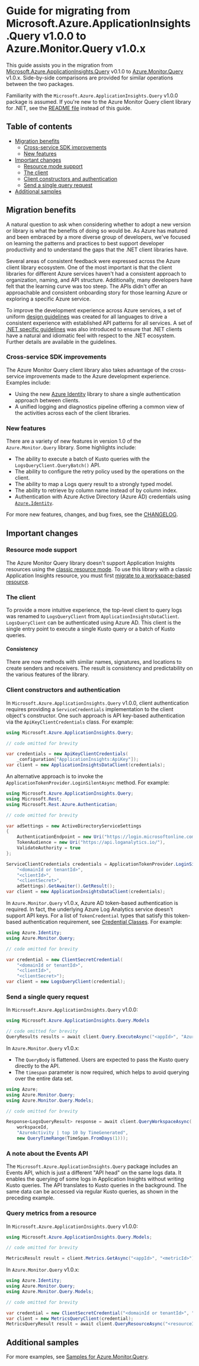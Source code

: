 ﻿# Guide for migrating from Microsoft.Azure.ApplicationInsights.Query v1.0.0 to Azure.Monitor.Query v1.0.x

This guide assists you in the migration from [Microsoft.Azure.ApplicationInsights.Query](https://www.nuget.org/packages/Microsoft.Azure.ApplicationInsights.Query) v0.1.0 to [Azure.Monitor.Query](https://www.nuget.org/packages/Azure.Monitor.Query/) v1.0.x. Side-by-side comparisons are provided for similar operations between the two packages.

Familiarity with the `Microsoft.Azure.ApplicationInsights.Query` v1.0.0 package is assumed. If you're new to the Azure Monitor Query client library for .NET, see the [README file](https://github.com/Azure/azure-sdk-for-net/tree/main/sdk/monitor/Azure.Monitor.Query#readme) instead of this guide.

## Table of contents

- [Migration benefits](#migration-benefits)
  - [Cross-service SDK improvements](#cross-service-sdk-improvements)
  - [New features](#new-features)
- [Important changes](#important-changes)
  - [Resource mode support](#resource-mode-support)
  - [The client](#the-client)
  - [Client constructors and authentication](#client-constructors-and-authentication)
  - [Send a single query request](#sending-a-single-query-request)
- [Additional samples](#additional-samples)

## Migration benefits

A natural question to ask when considering whether to adopt a new version or library is what the benefits of doing so would be. As Azure has matured and been embraced by a more diverse group of developers, we've focused on learning the patterns and practices to best support developer productivity and to understand the gaps that the .NET client libraries have.

Several areas of consistent feedback were expressed across the Azure client library ecosystem. One of the most important is that the client libraries for different Azure services haven't had a consistent approach to organization, naming, and API structure. Additionally, many developers have felt that the learning curve was too steep. The APIs didn't offer an approachable and consistent onboarding story for those learning Azure or exploring a specific Azure service.

To improve the development experience across Azure services, a set of uniform [design guidelines](https://azure.github.io/azure-sdk/general_introduction.html) was created for all languages to drive a consistent experience with established API patterns for all services. A set of [.NET specific guidelines](https://azure.github.io/azure-sdk/dotnet_introduction.html) was also introduced to ensure that .NET clients have a natural and idiomatic feel with respect to the .NET ecosystem. Further details are available in the guidelines.

### Cross-service SDK improvements

The Azure Monitor Query client library also takes advantage of the cross-service improvements made to the Azure development experience. Examples include:

- Using the new [Azure Identity](https://github.com/Azure/azure-sdk-for-net/tree/main/sdk/identity/Azure.Identity#readme) library to share a single authentication approach between clients.
- A unified logging and diagnostics pipeline offering a common view of the activities across each of the client libraries.

### New features

There are a variety of new features in version 1.0 of the `Azure.Monitor.Query` library. Some highlights include:

- The ability to execute a batch of Kusto queries with the `LogsQueryClient.QueryBatch()` API.
- The ability to configure the retry policy used by the operations on the client.
- The ability to map a Logs query result to a strongly typed model.
- The ability to retrieve by column name instead of by column index.
- Authentication with Azure Active Directory (Azure AD) credentials using [`Azure.Identity`](https://github.com/Azure/azure-sdk-for-net/tree/main/sdk/identity/Azure.Identity#readme).

For more new features, changes, and bug fixes, see the [CHANGELOG](https://github.com/Azure/azure-sdk-for-net/blob/Azure.Monitor.Query_1.0.1/sdk/monitor/Azure.Monitor.Query/CHANGELOG.md).

## Important changes

### Resource mode support

The Azure Monitor Query library doesn't support Application Insights resources using the [classic resource mode](https://docs.microsoft.com/azure/azure-monitor/app/create-new-resource). To use this library with a classic Application Insights resource, you must first [migrate to a workspace-based resource](https://docs.microsoft.com/azure/azure-monitor/app/convert-classic-resource).

### The client

To provide a more intuitive experience, the top-level client to query logs was renamed to `LogsQueryClient` from `ApplicationInsightsDataClient`. `LogsQueryClient` can be authenticated using Azure AD. This client is the single entry point to execute a single Kusto query or a batch of Kusto queries.

#### Consistency

There are now methods with similar names, signatures, and locations to create senders and receivers. The result is consistency and predictability on the various features of the library.

### Client constructors and authentication

In `Microsoft.Azure.ApplicationInsights.Query` v1.0.0, client authentication requires providing a `ServiceCredentials` implementation to the client object's constructor. One such approach is API key-based authentication via the `ApiKeyClientCredentials` class. For example:

```csharp
using Microsoft.Azure.ApplicationInsights.Query;

// code omitted for brevity

var credentials = new ApiKeyClientCredentials(
    _configuration["ApplicationInsights:ApiKey"]);
var client = new ApplicationInsightsDataClient(credentials);
```

An alternative approach is to invoke the `ApplicationTokenProvider.LoginSilentAsync` method. For example:

```csharp
using Microsoft.Azure.ApplicationInsights.Query;
using Microsoft.Rest;
using Microsoft.Rest.Azure.Authentication;

// code omitted for brevity

var adSettings = new ActiveDirectoryServiceSettings
{
    AuthenticationEndpoint = new Uri("https://login.microsoftonline.com"),
    TokenAudience = new Uri("https://api.loganalytics.io/"),
    ValidateAuthority = true
};

ServiceClientCredentials credentials = ApplicationTokenProvider.LoginSilentAsync(
    "<domainId or tenantId>",
    "<clientId>",
    "<clientSecret>",
    adSettings).GetAwaiter().GetResult();
var client = new ApplicationInsightsDataClient(credentials);
```

In `Azure.Monitor.Query` v1.0.x, Azure AD token-based authentication is required. In fact, the underlying Azure Log Analytics service doesn't support API keys. For a list of `TokenCredential` types that satisfy this token-based authentication requirement, see [Credential Classes](https://github.com/Azure/azure-sdk-for-net/blob/main/sdk/identity/Azure.Identity/README.md#credential-classes). For example:

```csharp
using Azure.Identity;
using Azure.Monitor.Query;

// code omitted for brevity

var credential = new ClientSecretCredential(
    "<domainId or tenantId>",
    "<clientId>",
    "<clientSecret>");
var client = new LogsQueryClient(credential);
```

### Send a single query request

In `Microsoft.Azure.ApplicationInsights.Query` v1.0.0:

```csharp
using Microsoft.Azure.ApplicationInsights.Query.Models

// code omitted for brevity
QueryResults results = await client.Query.ExecuteAsync("<appId>", "AzureActivity | top 10 by TimeGenerated");
```

In `Azure.Monitor.Query` v1.0.x:

- The `QueryBody` is flattened. Users are expected to pass the Kusto query directly to the API.
- The `timespan` parameter is now required, which helps to avoid querying over the entire data set.

```csharp
using Azure;
using Azure.Monitor.Query;
using Azure.Monitor.Query.Models;

// code omitted for brevity

Response<LogsQueryResult> response = await client.QueryWorkspaceAsync(
	workspaceId,
	"AzureActivity | top 10 by TimeGenerated",
	new QueryTimeRange(TimeSpan.FromDays(1)));
```

### A note about the Events API

The `Microsoft.Azure.ApplicationInsights.Query` package includes an Events API, which is just a different "API head" on the same logs data. It enables the querying of some logs in Application Insights without writing Kusto queries. The API translates to Kusto queries in the background. The same data can be accessed via regular Kusto queries, as shown in the preceding example.

### Query metrics from a resource

In `Microsoft.Azure.ApplicationInsights.Query` v1.0.0:

```csharp
using Microsoft.Azure.ApplicationInsights.Query.Models;

// code omitted for brevity

MetricsResult result = client.Metrics.GetAsync("<appId>", "<metricId>").Result;
```

In `Azure.Monitor.Query` v1.0.x:

```csharp
using Azure.Identity;
using Azure.Monitor.Query;
using Azure.Monitor.Query.Models;

// code omitted for brevity

var credential = new ClientSecretCredential("<domainId or tenantId>", "<clientId>", "<clientSecret>");
var client = new MetricsQueryClient(credential);
MetricsQueryResult result = await client.QueryResourceAsync("<resourceId>", new[]{ "<metricName>" }).Value;
```

## Additional samples

For more examples, see [Samples for Azure.Monitor.Query](https://github.com/Azure/azure-sdk-for-net/tree/main/sdk/monitor/Azure.Monitor.Query#examples).
